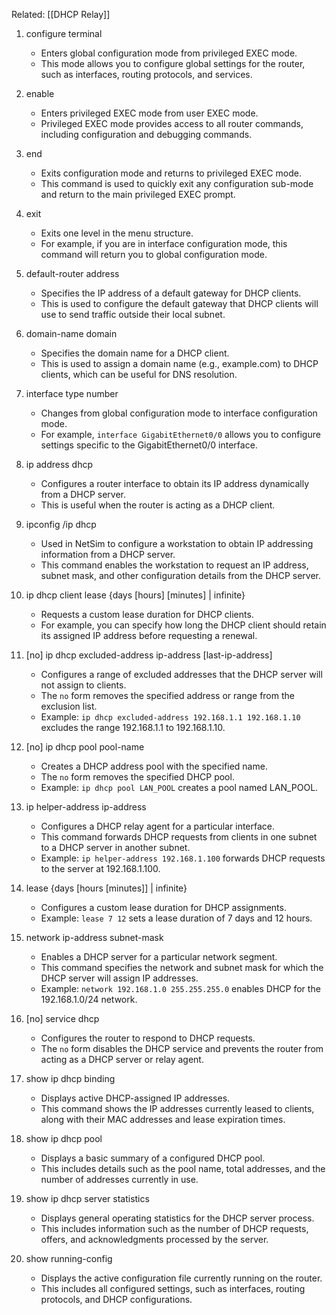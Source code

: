
Related: [[DHCP Relay]]
1. configure terminal
   - Enters global configuration mode from privileged EXEC mode.
   - This mode allows you to configure global settings for the router, such as interfaces, routing protocols, and services.

2. enable
   - Enters privileged EXEC mode from user EXEC mode.
   - Privileged EXEC mode provides access to all router commands, including configuration and debugging commands.

3. end
   - Exits configuration mode and returns to privileged EXEC mode.
   - This command is used to quickly exit any configuration sub-mode and return to the main privileged EXEC prompt.

4. exit
   - Exits one level in the menu structure.
   - For example, if you are in interface configuration mode, this command will return you to global configuration mode.

5. default-router address
   - Specifies the IP address of a default gateway for DHCP clients.
   - This is used to configure the default gateway that DHCP clients will use to send traffic outside their local subnet.

6. domain-name domain
   - Specifies the domain name for a DHCP client.
   - This is used to assign a domain name (e.g., example.com) to DHCP clients, which can be useful for DNS resolution.

7. interface type number
   - Changes from global configuration mode to interface configuration mode.
   - For example, `interface GigabitEthernet0/0` allows you to configure settings specific to the GigabitEthernet0/0 interface.

8. ip address dhcp
   - Configures a router interface to obtain its IP address dynamically from a DHCP server.
   - This is useful when the router is acting as a DHCP client.

9. ipconfig /ip dhcp
   - Used in NetSim to configure a workstation to obtain IP addressing information from a DHCP server.
   - This command enables the workstation to request an IP address, subnet mask, and other configuration details from the DHCP server.

10. ip dhcp client lease {days [hours] [minutes] | infinite}
    - Requests a custom lease duration for DHCP clients.
    - For example, you can specify how long the DHCP client should retain its assigned IP address before requesting a renewal.

11. [no] ip dhcp excluded-address ip-address [last-ip-address]
    - Configures a range of excluded addresses that the DHCP server will not assign to clients.
    - The `no` form removes the specified address or range from the exclusion list.
    - Example: `ip dhcp excluded-address 192.168.1.1 192.168.1.10` excludes the range 192.168.1.1 to 192.168.1.10.

12. [no] ip dhcp pool pool-name
    - Creates a DHCP address pool with the specified name.
    - The `no` form removes the specified DHCP pool.
    - Example: `ip dhcp pool LAN_POOL` creates a pool named LAN_POOL.

13. ip helper-address ip-address
    - Configures a DHCP relay agent for a particular interface.
    - This command forwards DHCP requests from clients in one subnet to a DHCP server in another subnet.
    - Example: `ip helper-address 192.168.1.100` forwards DHCP requests to the server at 192.168.1.100.

14. lease {days [hours [minutes]] | infinite}
    - Configures a custom lease duration for DHCP assignments.
    - Example: `lease 7 12` sets a lease duration of 7 days and 12 hours.

15. network ip-address subnet-mask
    - Enables a DHCP server for a particular network segment.
    - This command specifies the network and subnet mask for which the DHCP server will assign IP addresses.
    - Example: `network 192.168.1.0 255.255.255.0` enables DHCP for the 192.168.1.0/24 network.

16. [no] service dhcp
    - Configures the router to respond to DHCP requests.
    - The `no` form disables the DHCP service and prevents the router from acting as a DHCP server or relay agent.

17. show ip dhcp binding
    - Displays active DHCP-assigned IP addresses.
    - This command shows the IP addresses currently leased to clients, along with their MAC addresses and lease expiration times.

18. show ip dhcp pool
    - Displays a basic summary of a configured DHCP pool.
    - This includes details such as the pool name, total addresses, and the number of addresses currently in use.

19. show ip dhcp server statistics
    - Displays general operating statistics for the DHCP server process.
    - This includes information such as the number of DHCP requests, offers, and acknowledgments processed by the server.

20. show running-config
    - Displays the active configuration file currently running on the router.
    - This includes all configured settings, such as interfaces, routing protocols, and DHCP configurations.